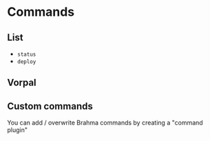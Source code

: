 # Commands

## List
- `status`
- `deploy`

## Vorpal


## Custom commands
You can add / overwrite Brahma commands by creating a "command plugin"
